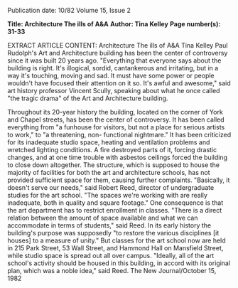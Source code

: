 Publication date: 10/82
Volume 15, Issue 2

**Title: Architecture The ills of A&A**
**Author: Tina Kelley**
**Page number(s): 31-33**

EXTRACT ARTICLE CONTENT:
Architecture 
The ills of A&A 
Tina Kelley 
Paul Rudolph's Art and Architecture building has been the center of 
controversy since it was built 20 years ago. 
"Everything that everyone says about 
the building is right. It's illogical, sordid, cantankerous and irritating, but 
in a way it's touching, moving and sad. 
It must have some power or people 
wouldn't have focused their attention 
on it so. It's awful and awesome," said 
art history professor Vincent Scully, 
speaking about what he once called 
"the tragic drama" of the Art and Architecture building. 

Throughout its 20-year history the 
building, located on the corner of York 
and Chapel streets, has been the center 
of controversy. It has been called 
everything from 
"a 
funhouse 
for 
visitors, but not a place for serious artists 
to work," to "a threatening, non-
functional nightmare." It has been 
criticized for its inadequate studio 
space, heating and ventilation problems and wretched lighting conditions. 
A fire destroyed parts of it, forcing 
drastic changes, and at one time trouble 
with asbestos ceilings forced the 
building to close down altogether. 
The structure, which is supposed to 
house the majority of facilities for both 
the art and architecture schools, has 
not provided sufficient space for them, 
causing further complaints. "Basically, 
it doesn't serve our needs," said Robert 
Reed, director of undergraduate 
studies for the art school. "The spaces 
we're working with are really inadequate, both in quality and square 
footage." One consequence is that the 
art department has to restrict enrollment in classes. "There is a direct relation 
between the amount of space 
available and what we can accommodate 
in terms of students," said Reed. 
In its early history the building's 
purpose was supposedly "to restore the 
various disciplines [it houses] to a 
measure of unity." But classes for the 
art school now are held in 215 Park 
Street, 53 Wall Street, and Hammond 
Hall on Mansfield Street, while studio 
space is spread out all over campus. 
"Ideally, all of the art school's activity 
should be housed in this building, in 
accord with its original plan, which 
was a noble idea," said Reed. 
The New Journal/October 15, 1982